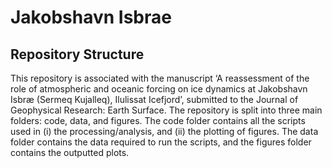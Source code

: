 # Jakobshavn Isbrae 

## Repository Structure 
This repository is associated with the manuscript ‘A reassessment of the role of atmospheric and oceanic forcing on ice dynamics at Jakobshavn Isbræ (Sermeq Kujalleq), Ilulissat Icefjord’, submitted to the Journal of Geophysical Research: Earth Surface. The repository is split into three main folders: code, data, and figures. The code folder contains all the scripts used in (i) the processing/analysis, and (ii) the plotting of figures. The data folder contains the data required to run the scripts, and the figures folder contains the outputted plots.  
